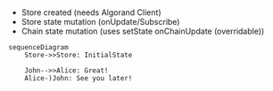 #
- Store created (needs Algorand Client)
- Store state mutation (onUpdate/Subscribe)
- Chain state mutation (uses setState onChainUpdate (overridable))


```mermaid
sequenceDiagram
    Store->>Store: InitialState
    
    John-->>Alice: Great!
    Alice-)John: See you later!
```
